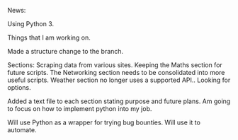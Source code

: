 News:

Using Python 3.

Things that I am working on.

Made a structure change to the branch.

Sections:
    Scraping data from various sites.
    Keeping the Maths section for future scripts.
    The Networking section needs to be consolidated into more useful scripts.
    Weather section no longer uses a supported API.. Looking for options.

Added a text file to each section stating purpose and future plans.
Am going to focus on how to implement python into my job.

Will use Python as a wrapper for trying bug bounties.
Will use it to automate.